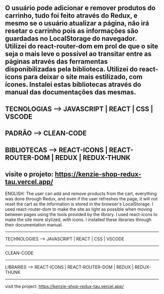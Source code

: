 O usuário pode adicionar e remover produtos do carrinho, tudo foi feito através do Redux, e mesmo se o usuário atualizar a página, não irá resetar o carrinho pois as informações são guardadas no LocalStorage do navegador. Utilizei do react-router-dom em prol de que o site seja o mais leve o possível ao transitar entre as páginas através das ferramentas disponibilizadas pela biblioteca. Utilizei do react-icons para deixar o site mais estilizado, com ícones. Instalei estas bibliotecas através do manual das documentações das mesmas.
----------------------------------------------------------------------------
TECNOLOGIAS --> JAVASCRIPT | REACT | CSS | VSCODE
----------------------------------------------------------------------------
PADRÃO --> CLEAN-CODE 
----------------------------------------------------------------------------
BIBLIOTECAS --> REACT-ICONS | REACT-ROUTER-DOM | REDUX | REDUX-THUNK  
----------------------------------------------------------------------------
visite o projeto: https://kenzie-shop-redux-tau.vercel.app/
----------------------------------------------------------------------------
ENGLISH:
The user can add and remove products from the cart, everything was done through Redux, and even if the user refreshes the page, it will not reset the cart as the information is stored in the browser's LocalStorage. I used react-router-dom to make the site as light as possible when moving between pages using the tools provided by the library. I used react-icons to make the site more stylized, with icons. I installed these libraries through their documentation manual.
-------------------------------------------------- --------------------------
TECHNOLOGIES --> JAVASCRIPT | REACT | CSS | VSCODE
-------------------------------------------------- --------------------------
CLEAN-CODE
-------------------------------------------------- --------------------------
LIBRARIES --> REACT-ICONS | REACT-ROUTER-DOM | REDUX | REDUX-THUNK
-------------------------------------------------- --------------------------
visit the project: https://kenzie-shop-redux-tau.vercel.app/
